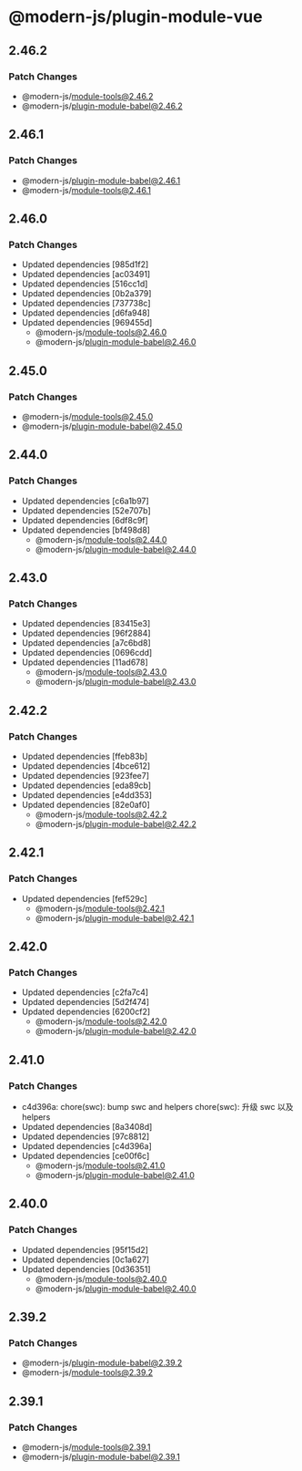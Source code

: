 # @modern-js/plugin-module-vue

## 2.46.2

### Patch Changes

- @modern-js/module-tools@2.46.2
- @modern-js/plugin-module-babel@2.46.2

## 2.46.1

### Patch Changes

- @modern-js/plugin-module-babel@2.46.1
- @modern-js/module-tools@2.46.1

## 2.46.0

### Patch Changes

- Updated dependencies [985d1f2]
- Updated dependencies [ac03491]
- Updated dependencies [516cc1d]
- Updated dependencies [0b2a379]
- Updated dependencies [737738c]
- Updated dependencies [d6fa948]
- Updated dependencies [969455d]
  - @modern-js/module-tools@2.46.0
  - @modern-js/plugin-module-babel@2.46.0

## 2.45.0

### Patch Changes

- @modern-js/module-tools@2.45.0
- @modern-js/plugin-module-babel@2.45.0

## 2.44.0

### Patch Changes

- Updated dependencies [c6a1b97]
- Updated dependencies [52e707b]
- Updated dependencies [6df8c9f]
- Updated dependencies [bf498d8]
  - @modern-js/module-tools@2.44.0
  - @modern-js/plugin-module-babel@2.44.0

## 2.43.0

### Patch Changes

- Updated dependencies [83415e3]
- Updated dependencies [96f2884]
- Updated dependencies [a7c6bd8]
- Updated dependencies [0696cdd]
- Updated dependencies [11ad678]
  - @modern-js/module-tools@2.43.0
  - @modern-js/plugin-module-babel@2.43.0

## 2.42.2

### Patch Changes

- Updated dependencies [ffeb83b]
- Updated dependencies [4bce612]
- Updated dependencies [923fee7]
- Updated dependencies [eda89cb]
- Updated dependencies [e4dd353]
- Updated dependencies [82e0af0]
  - @modern-js/module-tools@2.42.2
  - @modern-js/plugin-module-babel@2.42.2

## 2.42.1

### Patch Changes

- Updated dependencies [fef529c]
  - @modern-js/module-tools@2.42.1
  - @modern-js/plugin-module-babel@2.42.1

## 2.42.0

### Patch Changes

- Updated dependencies [c2fa7c4]
- Updated dependencies [5d2f474]
- Updated dependencies [6200cf2]
  - @modern-js/module-tools@2.42.0
  - @modern-js/plugin-module-babel@2.42.0

## 2.41.0

### Patch Changes

- c4d396a: chore(swc): bump swc and helpers
  chore(swc): 升级 swc 以及 helpers
- Updated dependencies [8a3408d]
- Updated dependencies [97c8812]
- Updated dependencies [c4d396a]
- Updated dependencies [ce00f6c]
  - @modern-js/module-tools@2.41.0
  - @modern-js/plugin-module-babel@2.41.0

## 2.40.0

### Patch Changes

- Updated dependencies [95f15d2]
- Updated dependencies [0c1a627]
- Updated dependencies [0d36351]
  - @modern-js/module-tools@2.40.0
  - @modern-js/plugin-module-babel@2.40.0

## 2.39.2

### Patch Changes

- @modern-js/plugin-module-babel@2.39.2
- @modern-js/module-tools@2.39.2

## 2.39.1

### Patch Changes

- @modern-js/module-tools@2.39.1
- @modern-js/plugin-module-babel@2.39.1
